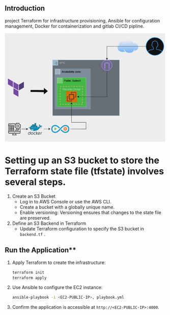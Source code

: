 ## Introduction
project Terraform for infrastructure provisioning, Ansible for configuration management, Docker for containerization and gitlab CI/CD pipline.

   ![alt text](pic1.jpeg)

# Setting up an S3 bucket to store the Terraform state file (tfstate) involves several steps.
1. Create an S3 Bucket
   - Log in to AWS Console or use the AWS CLI.
   - Create a bucket with a globally unique name.
   - Enable versioning: Versioning ensures that changes to the state file are preserved.
2. Define an S3 Backend in Terraform 
   - Update  Terraform configuration to specify the S3 bucket in `backend.tf` .

## Run the Application**

1. Apply Terraform to create the infrastructure:
   ```bash
   terraform init
   terraform apply
   ```
2. Use Ansible to configure the EC2 instance:
   ```bash
   ansible-playbook -i <EC2-PUBLIC-IP>, playbook.yml
   ```
3. Confirm the application is accessible at `http://<EC2-PUBLIC-IP>:4000`.

